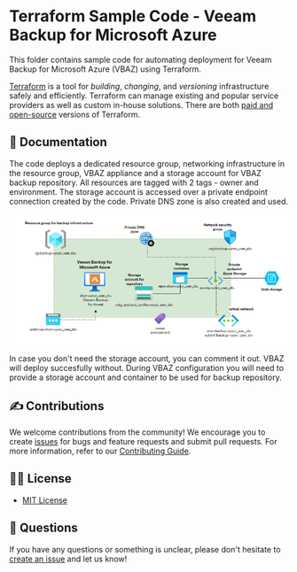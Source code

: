 # Terraform Sample Code - Veeam Backup for Microsoft Azure

This folder contains sample code for automating deployment for Veeam Backup for Microsoft Azure (VBAZ) using Terraform.

[Terraform](https://www.terraform.io/intro) is a tool for _building_, _changing_, and _versioning_ infrastructure safely and efficiently. Terraform can manage existing and popular service providers as well as custom in-house solutions. There are both [paid and open-source](https://www.hashicorp.com/products/terraform/pricing) versions of Terraform.

## 📗 Documentation

The code deploys a dedicated resource group, networking infrastructure in the resource group, VBAZ appliance and a storage account for VBAZ backup repository. All resources are tagged with 2 tags - owner and environment. The storage account is accessed over a private endpoint connection created by the code. Private DNS zone is also created and used. 

![My Image](images/vbaz-deploy-diagram.png)

In case you don't need the storage account, you can comment it out. VBAZ will deploy succesfully without. During VBAZ configuration you will need to provide a storage account and container to be used for backup repository.

## ✍ Contributions

We welcome contributions from the community! We encourage you to create [issues](https://github.com/VeeamHub/veeam-terraform/issues/new/choose) for bugs and feature requests and submit pull requests. For more information, refer to our [Contributing Guide](CONTRIBUTING.md).

## 🤝🏾 License

* [MIT License](LICENSE)

## 🤔 Questions

If you have any questions or something is unclear, please don't hesitate to [create an issue](https://github.com/VeeamHub/veeam-terraform/issues/new/choose) and let us know!
